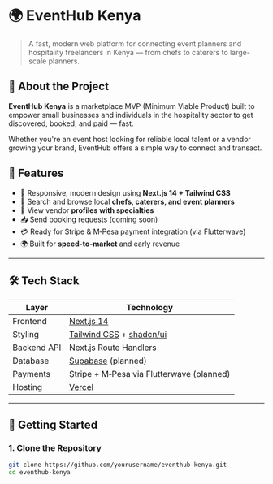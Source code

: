 # 🌍 EventHub Kenya

> A fast, modern web platform for connecting event planners and hospitality freelancers in Kenya — from chefs to caterers to large-scale planners.

## 🚀 About the Project

**EventHub Kenya** is a marketplace MVP (Minimum Viable Product) built to empower small businesses and individuals in the hospitality sector to get discovered, booked, and paid — fast.

Whether you're an event host looking for reliable local talent or a vendor growing your brand, EventHub offers a simple way to connect and transact.

## 🎯 Features

- 📱 Responsive, modern design using **Next.js 14 + Tailwind CSS**
- 🔎 Search and browse local **chefs, caterers, and event planners**
- 📄 View vendor **profiles with specialties**
- 📥 Send booking requests (coming soon)
- 💳 Ready for Stripe & M‑Pesa payment integration (via Flutterwave)
- 🌍 Built for **speed-to-market** and early revenue

---

## 🛠️ Tech Stack

| Layer         | Technology                            |
|--------------|----------------------------------------|
| Frontend     | [Next.js 14](https://nextjs.org/)      |
| Styling      | [Tailwind CSS](https://tailwindcss.com/) + [shadcn/ui](https://ui.shadcn.com/) |
| Backend API  | Next.js Route Handlers                 |
| Database     | [Supabase](https://supabase.com/) (planned) |
| Payments     | Stripe + M‑Pesa via Flutterwave (planned) |
| Hosting      | [Vercel](https://vercel.com/)          |

---

## 🧪 Getting Started

### 1. Clone the Repository

```bash
git clone https://github.com/yourusername/eventhub-kenya.git
cd eventhub-kenya
